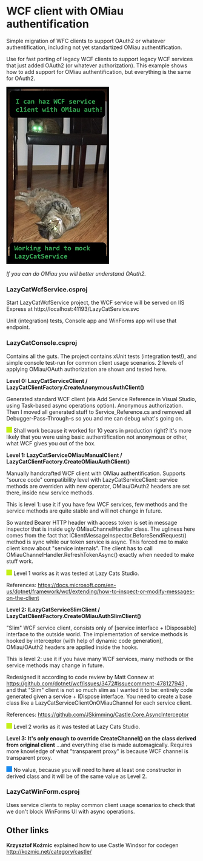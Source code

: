 # WCF client with OMiau authentification
Simple migration of WFC clients to support OAuth2 or whatever authentification,
including not yet standartized OMiau authentification.

Use for fast porting of legacy WCF clients to support legacy WCF services that just
added OAuth2 (or whatever authorization).
This example shows how to add support for OMiau authentification, but everything is
the same for OAuth2.

![In Lazy Cats Studio office](./AssEtc-s/WcfOMiau.jpg)

_If you can do OMiau you will better understand OAuth2._

### LazyCatWcfService.csproj
Start LazyCatWcfService project, the WCF service will be served on IIS Express at
http://localhost:41193/LazyCatService.svc

Unit (integration) tests, Console app and WinForms app will use that endpoint.

### LazyCatConsole.csproj
Contains all the guts.
The project contains xUnit tests (integration test!), and simple console test-run
for common client usage scenarios.
2 levels of applying OMiau/OAuth authorization are shown and tested here.

__Level 0: LazyCatServiceClient / LazyCatClientFactory.CreateAnonymousAuthClient()__

Generated standard WCF client (via Add Service Reference in Visual Studio,
using Task-based async operations option). Anonymous authorization.
Then I moved all generated stuff to Service_Reference.cs and removed all
Debugger-Pass-Through-s so you and me can debug what's going on.

![](./AssEtc-s/green-box.png) Shall work because it worked for 10 years in production right?
It's more likely that you were using basic authentification not anonymous or other,
what WCF gives you out of the box.

__Level 1: LazyCatServiceOMiauManualClient / LazyCatClientFactory.CreateOMiauAuthClient()__

Manually handcrafted WCF client with OMiau authentification. Supports "source code" 
compatibility level with LazyCatServiceClient: service methods are overriden
with new operator, OMiau/OAuth2 headers are set there, inside new service methods.

This is level 1: use it if you have few WCF services, few methods and the service
methods are quite stable and will not change in future.

So wanted Bearer HTTP header with access token is set in message inspector that
is inside ugly OMiauChannelHandler class. The ugliness here comes from the fact
that IClientMessageInspector.BeforeSendRequest() method is sync while our token
service is async. This forced me to make client know about "service internals".
The client has to call OMiauChannelHandler.RefreshTokenAsync() exactly when needed
to make stuff work.

![](./AssEtc-s/green-box.png) Level 1 works as it was tested at Lazy Cats Studio.

References:
https://docs.microsoft.com/en-us/dotnet/framework/wcf/extending/how-to-inspect-or-modify-messages-on-the-client

__Level 2: ILazyCatServiceSlimClient / LazyCatClientFactory.CreateOMiauAuthSlimClient()__

"Slim" WCF service client, consists only of [service interface + IDisposable] interface to
the outside world. The implementation of service methods is hooked by interceptor
(with help of dynamic code generation), OMiau/OAuth2 headers are applied inside the hooks.

This is level 2: use it if you have many WCF services, many methods or the service methods
may change in future.

Redesigned it according to code review by Matt Connew at
https://github.com/dotnet/wcf/issues/3472#issuecomment-478127943 ,
and that "Slim" client is not so much slim as I wanted it to be: entirely code generated
given a service + IDispose interface. You need to create a base class like a 
LazyCatServiceClientOnOMiauChannel for each service client.

References:
https://github.com/JSkimming/Castle.Core.AsyncInterceptor

![](./AssEtc-s/green-box.png) Level 2 works as it was tested at Lazy Cats Studio.

__Level 3: It's only enough to override CreateChannel() on the class derived from original client__
...and everything else is made automagically. Requires more knowledge of what "transparent proxy" is
because WCF channel is transparent proxy.

![](./AssEtc-s/blue-box.png) No value, because you will need to have at least one constructor in derived
class and it will be of the same value as Level 2.

### LazyCatWinForm.csproj
Uses service clients to replay common client usage scenarios to check that
we don't block WinForms UI with async operations.

## Other links

__Krzysztof Koźmic__ explained how to use Castle Windsor for codegen
http://kozmic.net/category/castle/
